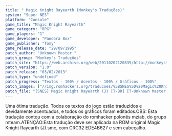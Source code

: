 ```yaml
---
title: " Magic Knight Rayearth (Monkey's Traduções)"
system: "Super NES"
platform: "Console"
game_title: "Magic Knight Rayearth"
game_category: "RPG"
game_players: "1"
game_developer: "Pandora Box"
game_publisher: "Tomy"
game_release_date: "29/09/1995"
patch_author: "Unknown Master "
patch_group: "Monkey's Traduções"
patch_site: "https://web.archive.org/web/20110202120839/http://monkeystraducoes.com/ (fora do ar)"
patch_version: "1.0"
patch_release: "03/02/2013"
patch_type: "undefined"
patch_progress: "Textos - 100% / Acentos - 100% / Gráficos - 100%"
patch_images: ["//img.romhackers.org/traducoes/%5BSNES%5D%20Magic%20Knight%20Rayearth%20-%20Monkey's%20Tradu%C3%A7%C3%B5es%20-%201.png","//img.romhackers.org/traducoes/%5BSNES%5D%20Magic%20Knight%20Rayearth%20-%20Monkey's%20Tradu%C3%A7%C3%B5es%20-%202.png","//img.romhackers.org/traducoes/%5BSNES%5D%20Magic%20Knight%20Rayearth%20-%20Monkey's%20Tradu%C3%A7%C3%B5es%20-%203.png"]
patch_file: "[SNES] Magic Knight Rayearth (J) [T-BR] [T-Unknown Master e mziab G-Monkey's Traduções] [V-1.0 P-100% A-2013].rar"
---
```

Uma ótima tradução. Todos os textos do jogo estão traduzidos e devidamente acentuados, e todos os gráficos foram editados.OBS: Esta tradução contou com a colaboração do romhacker polonês mziab, do grupo mteam.ATENÇÃO:Esta tradução deve ser aplicada na ROM original Magic Knight Rayearth (J).smc, com CRC32 EDE4B627 e sem cabeçalho.